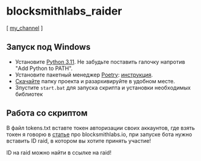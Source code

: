 # blocksmithlabs_raider
[ [my_channel](https://t.me/temporarily_crypto) ]


## Запуск под Windows
- Установите [Python 3.11](https://www.python.org/downloads/windows/). Не забудьте поставить галочку напротив "Add Python to PATH".
- Установите пакетный менеджер [Poetry](https://python-poetry.org/docs/): [инструкция](https://teletype.in/@alenkimov/poetry).
- [Скачайте](https://github.com/AromatUspexa/sol_sender/archive/refs/heads/main.zip) папку проекта и разархивируйте в удобном месте.
- Зпустите `start.bat` для запуска скрипта и установки необходимых библиотек

## Работа со скриптом

В файл tokens.txt вставте токен авторизации своих аккаунтов, где взять токен я говорю в [статье](https://teletype.in/@smellofsmile/editor/aoaFsNbz2Di) про blocksmithlabs.io,
при запуске бота нужно вставить ID raid, в котором вы хотите принять участие!

ID на raid можно найти в ссылке на raid!

